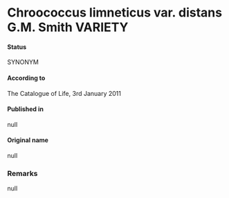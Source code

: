 # Chroococcus limneticus var. distans G.M. Smith VARIETY

#### Status
SYNONYM

#### According to
The Catalogue of Life, 3rd January 2011

#### Published in
null

#### Original name
null

### Remarks
null